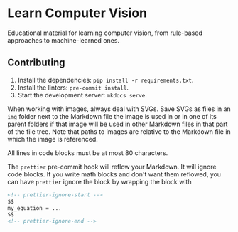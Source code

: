# Learn Computer Vision

Educational material for learning computer vision, from rule-based approaches to
machine-learned ones.

## Contributing

1. Install the dependencies: `pip install -r requirements.txt`.
2. Install the linters: `pre-commit install`.
3. Start the development server: `mkdocs serve`.

When working with images, always deal with SVGs. Save SVGs as files in an `img`
folder next to the Markdown file the image is used in or in one of its parent
folders if that image will be used in other Markdown files in that part of the
file tree. Note that paths to images are relative to the Markdown file in which
the image is referenced.

All lines in code blocks must be at most 80 characters.

The `prettier` pre-commit hook will reflow your Markdown. It will ignore code
blocks. If you write math blocks and don't want them reflowed, you can have
`prettier` ignore the block by wrapping the block with

```md
<!-- prettier-ignore-start -->
$$
my_equation = ...
$$
<!-- prettier-ignore-end -->
```
